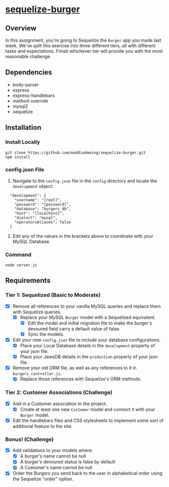 # [sequelize-burger](https://burger-sequelize-maddie.herokuapp.com/burgers)
## Overview
In this assignment, you're going to Sequelize the `Burger` app you made last week. We've split this exercise into three different tiers, all with different tasks and expectations. Finish whichever tier will provide you with the most reasonable challenge.
## Dependencies
* body-parser
* express
* express-handlebars
* method-override
* mysql2
* sequelize
## Installation
### Install Locally
```
git clone https://github.com/maddiedeming/sequelize-burger.git
npm install
```
### config.json File
1. Navigate to the `config.json` file in the `config` directory and locate the `development` object:
```
  "development": {
    "username": "[root]",
    "password": "[password]",
    "database": "burgers_db",
    "host": "[localhost]",
    "dialect": "mysql",
    "operatorsAliases": false
  }
```
2. Edit any of the values in the brackets above to coordinate with your MySQL Database.
### Command
`node server.js`
## Requirements
### Tier 1: Sequelized (Basic to Moderate)
- [x] Remove all references to your vanilla MySQL queries and replace them with Sequelize queries.
  - [x] Replace your MySQL `Burger` model with a Sequelized equivalent.
    - [x] Edit the model and initial migration file to make the burger's devoured field carry a default value of false.
    - [x] Sync the models.
- [x] Edit your new `config.json` file to include your database configurations.
  - [x] Place your Local Database details in the `development` property of your json file.
  - [x] Place your JawsDB details in the `production` property of your json file.
- [x] Remove your old ORM file, as well as any references to it in `burgers_controller.js`. 
  - [x] Replace those references with Sequelize's ORM methods.
### Tier 2: Customer Associations (Challenge)
- [x] Add in a Customer association to the project. 
  - [x] Create at least one new `Customer` model and connect it with your `Burger` model.
- [x] Edit the handlebars files and CSS stylesheets to implement some sort of additional feature to the site. 
### Bonus! (Challenge)
- [x] Add validations to your models where:
  - [x] A burger's name cannot be null
  - [x] A burger's devoured status is false by default
  - [x] A Customer's name cannot be null
- [x] Order the Burgers you send back to the user in alphabetical order using the Sequelize "order" option.
